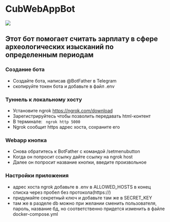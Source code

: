 # CubWebAppBot
<img src="http://cp82453.tmweb.ru/public_images/cubbot.jpg"> 

## Этот бот помогает считать зарплату в сфере археологических изысканий по определенным периодам

### Создание бота
- Создайте бота, написав @BotFather в Telegram
- скопируйте токен бота и добавьте в файл .env

### Туннель к локальному хосту
- Установите ngrok https://ngrok.com/download
- Зарегистрируйтесь чтобы позволить передавать html-контент
- В терминале:
<code> ngrok http 5000 </code>
- Ngrok сообщит https адрес хоста, сохраните его

### Webapp кнопка
- Снова обратитесь к BotFather с командой /setmenubutton
- Когда он попросит ссылку дайте ссылку на ngrok host
- Далее он попросит название кнопки, введите произвольное

### Настройки приложения
- адрес хоста ngrok добавьте в .env в ALLOWED_HOSTS в конец списка через пробел без протокола(https://)
- придумайте секретный ключ и добавьте там же в SECRET_KEY
- там же в разделе db можно при желании сменить пользователя, пароль, название бд, но соответственно придется изменить в файле docker-compose.yml